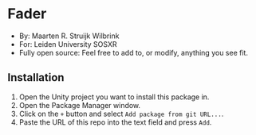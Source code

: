 # Fader


- By: Maarten R. Struijk Wilbrink
- For: Leiden University SOSXR
- Fully open source: Feel free to add to, or modify, anything you see fit.

## Installation
1. Open the Unity project you want to install this package in.
2. Open the Package Manager window.
3. Click on the `+` button and select `Add package from git URL...`.
4. Paste the URL of this repo into the text field and press `Add`.




